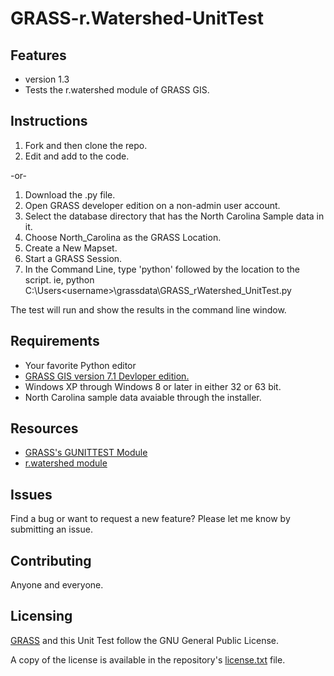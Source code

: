 # GRASS-r.Watershed-UnitTest

## Features

* version 1.3
* Tests the r.watershed module of GRASS GIS.


## Instructions


1. Fork and then clone the repo.
2. Edit and add to the code.

-or-

1. Download the .py file.
2. Open GRASS developer edition on a non-admin user account.
3. Select the database directory that has the North Carolina Sample data in it.
4. Choose North_Carolina as the GRASS Location. 
5. Create a New Mapset.
6. Start a GRASS Session. 
7. In the Command Line, type 'python' followed by the location to the script. ie, python C:\Users\<username>\grassdata\GRASS_rWatershed_UnitTest.py

The test will run and show the results in the command line window.



## Requirements

* Your favorite Python editor
* [GRASS GIS version 7.1 Devloper edition.](http://grass.osgeo.org/download/software/ms-windows/) 
* Windows XP through Windows 8 or later in either 32 or 63 bit.
* North Carolina sample data avaiable through the installer.

## Resources


* [GRASS's GUNITTEST Module](http://grass.osgeo.org/grass71/manuals/libpython/gunittest_testing.html)
* [r.watershed module](http://grass.osgeo.org/grass64/manuals/r.watershed.html)


## Issues


Find a bug or want to request a new feature?  Please let me know by submitting an issue.


## Contributing


Anyone and everyone. 


## Licensing

[GRASS](http://grass.osgeo.org/home/copyright/) and this Unit Test follow the GNU General Public License.


A copy of the license is available in the repository's [license.txt](https://github.com/swwendel/GRASS-r.Watershed-UnitTest.git/master/license.txt) file.

